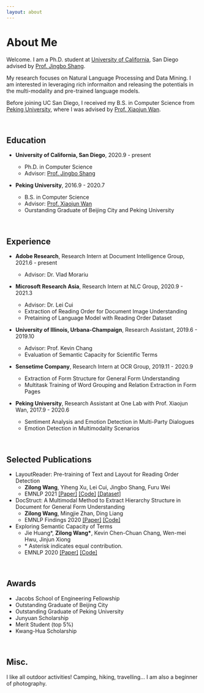 ```yaml
---
layout: about 
---
```


# About Me

Welcome. I am a Ph.D. student at [University of California](https://ucsd.edu), San Diego advised by [Prof. Jingbo Shang](https://shangjingbo1226.github.io).

My research focuses on Natural Language Processing and Data Mining. I am interested in leveraging rich informaiton and releasing the potentials in the multi-modality and pre-trained language models.

Before joining UC San Diego, I received my B.S. in Computer Science from [Peking University](https://english.pku.edu.cn), where I was advised by [Prof. Xiaojun Wan](https://wanxiaojun.github.io).

<br/>

## Education

* **University of California, San Diego**, 2020.9 - present
  * Ph.D. in Computer Science
  * Advisor: [Prof. Jingbo Shang](https://shangjingbo1226.github.io)

* **Peking University**, 2016.9 - 2020.7
  * B.S. in Computer Science
  * Advisor: [Prof. Xiaojun Wan](https://wanxiaojun.github.io)
  * Ourstanding Graduate of Beijing City and Peking University

<br/>

## Experience

* **Adobe Research**, Research Intern at Document Intelligence Group, 2021.6 - present
  * Advisor: Dr. Vlad Morariu

* **Microsoft Research Asia**, Research Intern at NLC Group, 2020.9 - 2021.3
  * Advisor: Dr. Lei Cui
  * Extraction of Reading Order for Document Image Understanding
  * Pretaining of Language Model with Reading Order Dataset

* **University of Illinois, Urbana-Champaign**, Research Assistant, 2019.6 - 2019.10
  * Advisor: Prof. Kevin Chang
  * Evaluation of Semantic Capacity for Scientific Terms

* **Sensetime Company**, Research Intern at OCR Group, 2019.11 - 2020.9
  * Extraction of Form Structure for General Form Understanding
  * Multitask Training of Word Grouping and Relation Extraction in Form Pages

* **Peking University**, Research Assistant at One Lab with Prof. Xiaojun Wan, 2017.9 - 2020.6
  * Sentiment Analysis and Emotion Detection in Multi-Party Dialogues
  * Emotion Detection in Multimodality Scenarios

<br/>

## Selected Publications
* LayoutReader: Pre-training of Text and Layout for Reading Order Detection
  * **Zilong Wang**, Yiheng Xu, Lei Cui, Jingbo Shang, Furu Wei
  * EMNLP 2021 [[Paper]](https://arxiv.org/pdf/2108.11591) [[Code]](https://github.com/microsoft/unilm/tree/master/layoutreader) [[Dataset]](https://github.com/doc-analysis/ReadingBank)
* DocStruct: A Multimodal Method to Extract Hierarchy Structure in Document for General Form Understanding
  * **Zilong Wang**, Mingjie Zhan, Ding Liang
  * EMNLP Findings 2020 [[Paper]](https://arxiv.org/pdf/2010.11685) [[Code]](https://github.com/zlwang-cs/DocStruct)
* Exploring Semantic Capacity of Terms
  * Jie Huang\*, **Zilong Wang\***, Kevin Chen-Chuan Chang, Wen-mei Hwu, Jinjun Xiong
  * \* Asterisk indicates equal contribution.
  * EMNLP 2020 [[Paper]](https://arxiv.org/pdf/2010.01898) [[Code]](https://github.com/c3sr/semantic-capacity)

<br/>

## Awards

* Jacobs School of Engineering Fellowship
* Outstanding Graduate of Beijing City
* Outstanding Graduate of Peking University
* Junyuan Scholarship
* Merit Student (top 5%)
* Kwang-Hua Scholarship

<br/>

## Misc.

I like all outdoor activities! Camping, hiking, travelling... I am also a beginner of photography.
